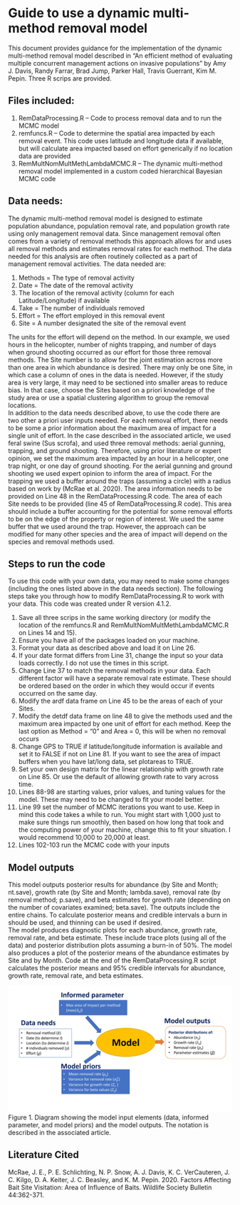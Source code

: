 # Guide to use a dynamic multi-method removal model 

This document provides guidance for the implementation of the dynamic multi-method removal model described in “An efficient method of evaluating multiple concurrent management actions on invasive populations” by Amy J. Davis, Randy Farrar, Brad Jump, Parker Hall, Travis Guerrant, Kim M. Pepin.  Three R scrips are provided. 

## Files included:
1.	RemDataProcessing.R – Code to process removal data and to run the MCMC model
2.	remfuncs.R – Code to determine the spatial area impacted by each removal event. This code uses latitude and longitude data if available, but will calculate area impacted based on effort generically if no location data are provided
3.	RemMultNomMultMethLambdaMCMC.R – The dynamic multi-method removal model implemented in a custom coded hierarchical Bayesian MCMC code

## Data needs:
The dynamic multi-method removal model is designed to estimate population abundance, population removal rate, and population growth rate using only management removal data. Since management removal often comes from a variety of removal methods this approach allows for and uses all removal methods and estimates removal rates for each method. The data needed for this analysis are often routinely collected as a part of management removal activities. The data needed are:
1.	Methods = The type of removal activity
2.	Date = The date of the removal activity
3.	The location of the removal activity (column for each Latitude/Longitude) if available
4.	Take = The number of individuals removed
5.	Effort = The effort employed in this removal event
6.	Site = A number designated the site of the removal event

The units for the effort will depend on the method. In our example, we used hours in the helicopter, number of nights trapping, and number of days when ground shooting occurred as our effort for those three removal methods. The Site number is to allow for the joint estimation across more than one area in which abundance is desired.  There may only be one Site, in which case a column of ones in the data is needed.  However, if the study area is very large, it may need to be sectioned into smaller areas to reduce bias. In that case, choose the Sites based on a priori knowledge of the study area or use a spatial clustering algorithm to group the removal locations.  
In addition to the data needs described above, to use the code there are two other a priori user inputs needed.  For each removal effort, there needs to be some a prior information about the maximum area of impact for a single unit of effort.  In the case described in the associated article, we used feral swine (Sus scrofa), and used three removal methods: aerial gunning, trapping, and ground shooting.  Therefore, using prior literature or expert opinion, we set the maximum area impacted by an hour in a helicopter, one trap night, or one day of ground shooting.  For the aerial gunning and ground shooting we used expert opinion to inform the area of impact.  For the trapping we used a buffer around the traps (assuming a circle) with a radius based on work by (McRae et al. 2020). The area information needs to be provided on Line 48 in the RemDataProcessing.R code.  The area of each Site needs to be provided (line 45 of RemDataProcessing.R code). This area should include a buffer accounting for the potential for some removal efforts to be on the edge of the property or region of interest.  We used the same buffer that we used around the trap.  However, the approach can be modified for many other species and the area of impact will depend on the species and removal methods used. 

## Steps to run the code
To use this code with your own data, you may need to make some changes (including the ones listed above in the data needs section).  The following steps take you through how to modify RemDataProcessing.R to work with your data. This code was created under R version 4.1.2. 
1.	Save all three scrips in the same working directory (or modify the location of the remfuncs.R and RemMultNomMultMethLambdaMCMC.R on Lines 14 and 15).
2.	Ensure you have all of the packages loaded on your machine. 
3.	Format your data as described above and load it on Line 26. 
4.	If your date format differs from Line 31, change the input so your data loads correctly. I do not use the times in this script. 
5.	Change Line 37 to match the removal methods in your data. Each different factor will have a separate removal rate estimate.  These should be ordered based on the order in which they would occur if events occurred on the same day. 
6.	Modify the ardf data frame on Line 45 to be the areas of each of your Sites.
7.	Modify the detdf data frame on line 48 to give the methods used and the maximum area impacted by one unit of effort for each method.  Keep the last option as Method = “0” and Area = 0, this will be when no removal occurs
8.	Change GPS to TRUE if latitude/longitude information is available and set it to FALSE if not on Line 81. If you want to see the area of impact buffers when you have lat/long data, set plotareas to TRUE.
9.	Set your own design matrix for the linear relationship with growth rate on Line 85.  Or use the default of allowing growth rate to vary across time. 
10.	Lines 88-98 are starting values, prior values, and tuning values for the model.  These may need to be changed to fit your model better.
11.	Line 99 set the number of MCMC iterations you want to use.  Keep in mind this code takes a while to run. You might start with 1,000 just to make sure things run smoothly, then based on how long that took and the computing power of your machine, change this to fit your situation. I would recommend 10,000 to 20,000 at least.  
12.	Lines 102-103 run the MCMC code with your inputs

## Model outputs
This model outputs posterior results for abundance (by Site and Month; nt.save), growth rate (by Site and Month; lambda.save), removal rate (by removal method; p.save), and beta estimates for growth rate (depending on the number of covariates examined; beta.save).  The outputs include the entire chains.  To calculate posterior means and credible intervals a burn in should be used, and thinning can be used if desired.  
The model produces diagnostic plots for each abundance, growth rate, removal rate, and beta estimate.  These include trace plots (using all of the data) and posterior distribution plots assuming a burn-in of 50%. The model also produces a plot of the posterior means of the abundance estimates by Site and by Month. 
Code at the end of the RemDataProcessing.R script calculates the posterior means and 95% credible intervals for abundance, growth rate, removal rate, and beta estimates.  

![alt text](https://github.com/AmyJDavis/Dynamic-multi-method-removal-model/blob/main/ModelFlow.jpg?raw=true)
Figure 1. Diagram showing the model input elements (data, informed parameter, and model priors) and the model outputs.  The notation is described in the associated article. 

## Literature Cited
McRae, J. E., P. E. Schlichting, N. P. Snow, A. J. Davis, K. C. VerCauteren, J. C. Kilgo, D. A. Keiter, J. C. Beasley, and K. M. Pepin. 2020. Factors Affecting Bait Site Visitation: Area of Influence of Baits. Wildlife Society Bulletin 44:362-371.


